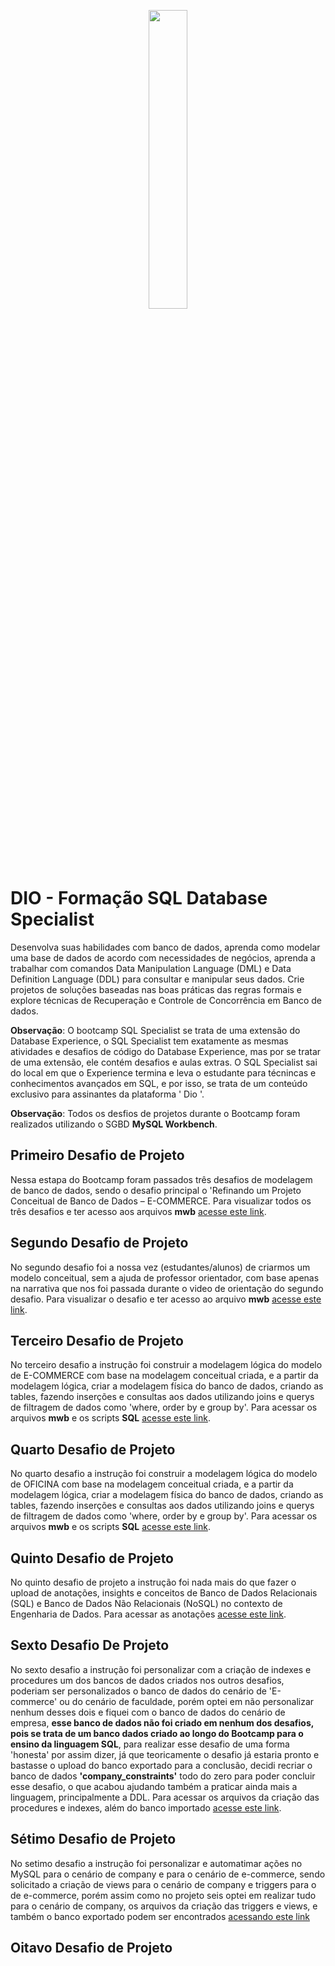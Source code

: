 <p align="center">
  <img src="https://user-images.githubusercontent.com/69018600/200127986-e1d9f552-7c09-4580-947d-b6e5cb2acc7a.png"  width = "35%" />
</p>

# DIO - Formação SQL Database Specialist
  Desenvolva suas habilidades com banco de dados, aprenda como modelar uma base de dados de acordo com necessidades de negócios, aprenda a trabalhar com comandos Data Manipulation Language (DML) e Data Definition Language (DDL) para consultar e manipular seus dados. Crie projetos de soluções baseadas nas boas práticas das regras formais e explore técnicas de Recuperação e Controle de Concorrência em Banco de dados.

**Observação**: O bootcamp SQL Specialist se trata de uma extensão do Database Experience, o SQL Specialist tem exatamente as mesmas atividades e desafios de código do Database Experience, mas por se tratar de uma extensão, ele contém desafios e aulas extras. O SQL Specialist sai do local em que o Experience termina e leva o estudante para técnincas e conhecimentos avançados em SQL, e por isso, se trata de um conteúdo exclusivo para assinantes da plataforma ' Dio '.

**Observação**: Todos os desfios de projetos durante o Bootcamp foram realizados utilizando o SGBD **MySQL Workbench**.
  
  
## Primeiro Desafio de Projeto
   Nessa estapa do Bootcamp foram passados três desafios de modelagem de banco de dados, sendo o desafio principal o 'Refinando um Projeto Conceitual de Banco de Dados – E-COMMERCE. Para visualizar todos os três desafios e ter acesso aos arquivos **mwb** [acesse este link](https://github.com/NikiReis/DataBaseExperience/tree/SQL_Specialist/primeirodesafio). 
   
## Segundo Desafio de Projeto
   No segundo desafio foi a nossa vez (estudantes/alunos) de criarmos um modelo conceitual, sem a ajuda de professor orientador, com base apenas na narrativa que nos foi passada durante o video de orientação do segundo desafio. Para visualizar o desafio e ter acesso ao arquivo **mwb** [acesse este link](https://github.com/NikiReis/DataBaseExperience/tree/SQL_Specialist/segundodesafio).

## Terceiro Desafio de Projeto
   No terceiro desafio a instrução foi construir a modelagem lógica do modelo de E-COMMERCE com base na modelagem conceitual criada, e a partir da modelagem lógica, criar a modelagem física do banco de dados, criando as tables, fazendo inserções e consultas aos dados utilizando joins e querys de filtragem de dados como 'where, order by e group by'. Para acessar os arquivos **mwb** e os scripts **SQL** [acesse este link](https://github.com/NikiReis/DataBaseExperience/tree/SQL_Specialist/terceirodesafio).

## Quarto Desafio de Projeto
   No quarto desafio a instrução foi construir a modelagem lógica do modelo de OFICINA com base na modelagem conceitual criada, e a partir da modelagem lógica, criar a modelagem física do banco de dados, criando as tables, fazendo inserções e consultas aos dados utilizando joins e querys de filtragem de dados como 'where, order by e group by'. Para acessar os arquivos **mwb** e os scripts **SQL** [acesse este link](https://github.com/NikiReis/DataBaseExperience/tree/SQL_Specialist/quartodesafio).

## Quinto Desafio de Projeto
  No quinto desafio de projeto a instrução foi nada mais do que fazer o upload de anotações, insights e conceitos de Banco de Dados Relacionais (SQL) e Banco de Dados Não Relacionais (NoSQL) no contexto de Engenharia de Dados. Para acessar as anotações [acesse este link](https://github.com/NikiReis/DataBaseExperience/tree/SQL_Specialist/quintodesafio).
 
 ## Sexto Desafio De Projeto
  No sexto desafio a instrução foi personalizar com a criação de indexes e procedures um dos bancos de dados criados nos outros desafios, poderiam ser personalizados o banco de dados do cenário de 'E-commerce' ou do cenário de faculdade, porém optei em não personalizar nenhum desses dois e fiquei com o banco de dados do cenário de empresa, **esse banco de dados não foi criado em nenhum dos desafios, pois se trata de um banco dados criado ao longo do Bootcamp para o ensino da linguagem SQL**, para realizar esse desafio de uma forma 'honesta' por assim dizer, já que teoricamente o desafio já estaria pronto e bastasse o upload do banco exportado para a conclusão, decidi recriar o banco de dados **'company_constraints'** todo do zero para poder concluir esse desafio, o que acabou ajudando também a praticar ainda mais a linguagem, principalmente a DDL. Para acessar os arquivos da criação das procedures e indexes, além do banco importado [acesse este link](https://github.com/NikiReis/DataBaseExperience/tree/SQL_Specialist/sextodesafio).

## Sétimo Desafio de Projeto 
   No setimo desafio a instrução foi personalizar e automatimar ações no MySQL para o cenário de company e para o cenário de e-commerce, sendo solicitado a criação de views para o cenário de company e triggers para o de e-commerce, porém assim como no projeto seis optei em realizar tudo para o cenário de company, os arquivos da criação das triggers e views, e também o banco exportado podem ser encontrados [acessando este link](https://github.com/NikiReis/DataBaseExperience/tree/SQL_Specialist/setimodesafio)

## Oitavo Desafio de Projeto